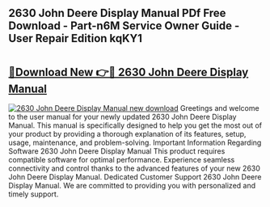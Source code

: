 ## 2630 John Deere Display Manual PDf Free Download - Part-n6M Service Owner Guide - User Repair Edition kqKY1

# <h2><a href="http://bc88273.oget.top/?id=2630+John+Deere+Display+Manual">🔗Download New 👉🔴 2630 John Deere Display Manual</a></h2>

[![2630 John Deere Display Manual new download](https://i.imgur.com/5g1atiW.png)](http://bc88273.oget.top/?id=2630+John+Deere+Display+Manual)
Greetings and welcome to the user manual for your newly updated 2630 John Deere Display Manual. This manual is specifically designed to help you get the most out of your product by providing a thorough explanation of its features, setup, usage, maintenance, and problem-solving. Important Information Regarding Software 2630 John Deere Display Manual This product requires compatible software for optimal performance. Experience seamless connectivity and control thanks to the advanced features of your new 2630 John Deere Display Manual. Dedicated Customer Support 2630 John Deere Display Manual. We are committed to providing you with personalized and timely support.
